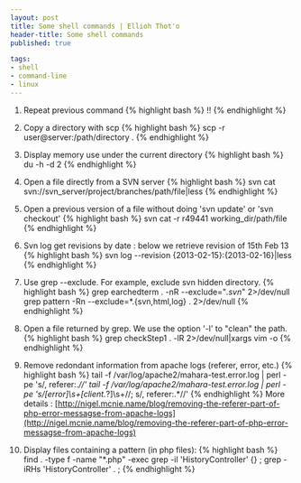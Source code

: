 ```yaml
---
layout: post
title: Some shell commands | Ellioh Thot'o
header-title: Some shell commands
published: true

tags: 
- shell
- command-line
- linux
---
```


1. Repeat previous command
{% highlight bash %}
!!
{% endhighlight %}

2. Copy a directory with scp
{% highlight bash %}
scp -r user@server:/path/directory .
{% endhighlight %}

3. Display memory use under the current directory
{% highlight bash %}
du -h -d 2
{% endhighlight %}

4. Open a file directly from a SVN server
{% highlight bash %}
svn cat svn://svn_server/project/branches/path/file|less
{% endhighlight %}

5. Open a previous version of a file without doing 'svn update' or 'svn checkout'
{% highlight bash %}
svn cat -r r49441 working_dir/path/file
{% endhighlight %}

6. Svn log get revisions by date : below we retrieve revision of 15th Feb 13
{% highlight bash %}
svn log --revision {2013-02-15}:{2013-02-16}|less
{% endhighlight %}

7. Use grep --exclude. For example, exclude svn hidden directory. 
{% highlight bash %}
 grep  earchedterm . -nR --exclude="*\.svn*"  2>/dev/null
 grep pattern -Rn --exclude=*\.{svn,html,log} . 2>/dev/null
{% endhighlight %}

8. Open a file returned by grep. We use the option '-l' to "clean" the path.
{% highlight bash %}
grep  checkStep1 . -lR  2>/dev/null|xargs vim -o
{% endhighlight %}

9. Remove redondant information from apache logs (referer, error, etc.)
{% highlight bash %}
tail -f /var/log/apache2/mahara-test.error.log | perl -pe 's/, referer:.*//'
tail -f /var/log/apache2/mahara-test.error.log | perl -pe 's/\[error\]\s+\[client.*?\]\s+//; s/, referer:.*//'
{% endhighlight %}
More details : [http://nigel.mcnie.name/blog/removing-the-referer-part-of-php-error-messagse-from-apache-logs](http://nigel.mcnie.name/blog/removing-the-referer-part-of-php-error-messagse-from-apache-logs)

10. Display files containing a pattern (in php files): 
{% highlight bash %}
find . -type f -name "*.php" -exec grep -il 'HistoryController' {} \;
grep -iRHs 'HistoryController' . ;
{% endhighlight %}
